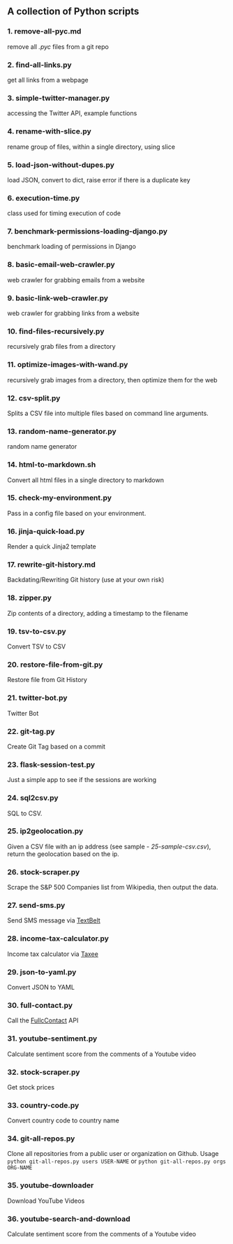 ##  A collection of Python scripts

### 1. remove-all-pyc.md
remove all *.pyc* files from a git repo
### 2. find-all-links.py
get all links from a webpage
### 3. simple-twitter-manager.py
accessing the Twitter API, example functions
### 4. rename-with-slice.py
rename group of files, within a single directory, using slice
### 5. load-json-without-dupes.py
load JSON, convert to dict, raise error if there is a duplicate key
### 6. execution-time.py
class used for timing execution of code
### 7. benchmark-permissions-loading-django.py
benchmark loading of permissions in Django
### 8. basic-email-web-crawler.py
web crawler for grabbing emails from a website
### 9. basic-link-web-crawler.py
web crawler for grabbing links from a website
### 10. find-files-recursively.py
recursively grab files from a directory
### 11. optimize-images-with-wand.py
recursively grab images from a directory, then optimize them for the web
### 12. csv-split.py
Splits a CSV file into multiple files based on command line arguments.
### 13. random-name-generator.py
random name generator
### 14. html-to-markdown.sh
Convert all html files in a single directory to markdown
### 15. check-my-environment.py
Pass in a config file based on your environment.
### 16. jinja-quick-load.py
Render a quick Jinja2 template
### 17. rewrite-git-history.md
Backdating/Rewriting Git history (use at your own risk)
### 18. zipper.py
Zip contents of a directory, adding a timestamp to the filename
### 19. tsv-to-csv.py
Convert TSV to CSV
### 20. restore-file-from-git.py
Restore file from Git History
### 21. twitter-bot.py
Twitter Bot
### 22. git-tag.py
Create Git Tag based on a commit
### 23. flask-session-test.py
Just a simple app to see if the sessions are working
### 24. sql2csv.py
SQL to CSV.
### 25. ip2geolocation.py
Given a CSV file with an ip address (see sample - *25-sample-csv.csv*), return the geolocation based on the ip.
### 26. stock-scraper.py
Scrape the S&P 500 Companies list from Wikipedia, then output the data.
### 27. send-sms.py
Send SMS message via [TextBelt](http://textbelt.com/)
### 28. income-tax-calculator.py
Income tax calculator via [Taxee](http://taxee.io/)
### 29. json-to-yaml.py
Convert JSON to YAML
### 30. full-contact.py
Call the [FullcContact](https://www.fullcontact.com/developer/) API
### 31. youtube-sentiment.py
Calculate sentiment score from the comments of a Youtube video
### 32. stock-scraper.py
Get stock prices
### 33. country-code.py
Convert country code to country name
### 34. git-all-repos.py
Clone all repositories from a public user or organization on Github. Usage `python git-all-repos.py users USER-NAME` or `python git-all-repos.py orgs ORG-NAME`
### 35. youtube-downloader
Download YouTube Videos
### 36. youtube-search-and-download
Calculate sentiment score from the comments of a Youtube video
